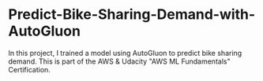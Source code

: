 # Predict-Bike-Sharing-Demand-with-AutoGluon
In this project, I trained a model using AutoGluon to predict bike sharing demand. This is part of the AWS &amp; Udacity "AWS ML Fundamentals" Certification.
